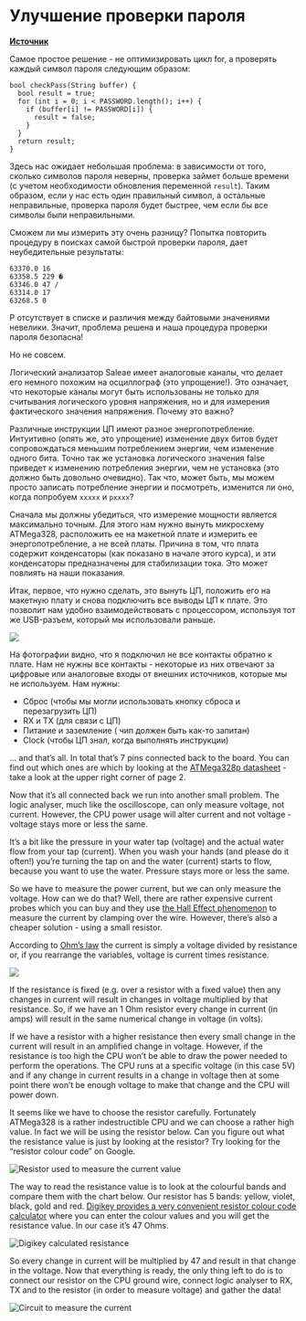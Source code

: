 # Улучшение проверки пароля

[**Источник**](https://maldroid.github.io/hardware-hacking/)

Самое простое решение - не оптимизировать цикл for, а проверять каждый символ пароля следующим образом:

```
bool checkPass(String buffer) {
  bool result = true;
  for (int i = 0; i < PASSWORD.length(); i++) {
    if (buffer[i] != PASSWORD[i]) {
      result = false;
    }
  }
  return result;
}
```

Здесь нас ожидает небольшая проблема: в зависимости от того, сколько символов пароля неверны, проверка займет больше времени (с учетом необходимости обновления переменной `result`). Таким образом, если у нас есть один правильный символ, а остальные неправильные, проверка пароля будет быстрее, чем если бы все символы были неправильными.

Cможем ли мы измерить эту очень разницу? Попытка повторить процедуру в поисках самой быстрой проверки пароля, дает неубедительные результаты:

```
63370.0 16 
63358.5 229 �
63346.0 47 /
63314.0 17 
63268.5 0
```

P отсутствует в списке и различия между байтовыми значениями невелики. Значит, проблема решена и наша процедура проверки пароля безопасна!

Но не совсем.&#x20;

Логический анализатор Saleae имеет аналоговые каналы, что делает его немного похожим на осциллограф (это упрощение!). Это означает, что некоторые каналы могут быть использованы не только для считывания логического уровня напряжения, но и для измерения фактического значения напряжения. Почему это важно?

Различные инструкции ЦП имеют разное энергопотребление. Интуитивно (опять же, это упрощение) изменение двух битов будет сопровождаться меньшим потреблением энергии, чем изменение одного бита. Точно так же установка логического значения false приведет к изменению потребления энергии, чем не установка (это должно быть довольно очевидно). Так что, может быть, мы можем просто записать потребление энергии и посмотреть, изменится ли оно, когда попробуем `xxxxx` и `pxxxx`? &#x20;

Сначала мы должны убедиться, что измерение мощности является максимально точным. Для этого нам нужно вынуть микросхему ATMega328, расположить ее на макетной плате и измерить ее энергопотребление, а не всей платы. Причина в том, что плата содержит конденсаторы (как показано в начале этого курса), и эти конденсаторы предназначены для стабилизации тока. Это может повлиять на наши показания.&#x20;

Итак, первое, что нужно сделать, это вынуть ЦП, положить его на макетную плату и снова подключить все выводы ЦП к плате. Это позволит нам удобно взаимодействовать с процессором, используя тот же USB-разъем, который мы использовали раньше.

![](https://maldroid.github.io/hardware-hacking/assets/atmega-breadboard.jpg)

На фотографии видно, что я подключил не все контакты обратно к плате. Нам не нужны все контакты - некоторые из них отвечают за цифровые или аналоговые входы от внешних источников, которые мы не используем. Нам нужны:&#x20;

* Сброс (чтобы мы могли использовать кнопку сброса и перезагрузить ЦП)&#x20;
* &#x20;RX и TX (для связи с ЦП)
* Питание и заземление ( чип должен быть как-то запитан)&#x20;
* Clock (чтобы ЦП знал, когда выполнять инструкции)

… and that’s all. In total that’s 7 pins connected back to the board. You can find out which ones are which by looking at the [ATMega328p datasheet](https://maldroid.github.io/hardware-hacking/assets/atmega-datasheet.pdf) - take a look at the upper right corner of page 2.

Now that it’s all connected back we run into another small problem. The logic analyser, much like the oscilloscope, can only measure voltage, not current. However, the CPU power usage will alter current and not voltage - voltage stays more or less the same.

It’s a bit like the pressure in your water tap (voltage) and the actual water flow from your tap (current). When you wash your hands (and please do it often!) you’re turning the tap on and the water (current) starts to flow, because you want to use the water. Pressure stays more or less the same.

So we have to measure the power current, but we can only measure the voltage. How can we do that? Well, there are rather expensive current probes which you can buy and they use [the Hall Effect phenomenon](https://en.wikipedia.org/wiki/Hall\_effect) to measure the current by clamping over the wire. However, there’s also a cheaper solution - using a small resistor.

According to [Ohm’s law](https://en.wikipedia.org/wiki/Ohm's\_law) the current is simply a voltage divided by resistance or, if you rearrange the variables, voltage is current times resistance.

![](https://render.githubusercontent.com/render/math?math=V%20=%20I%20\*%20R)

If the resistance is fixed (e.g. over a resistor with a fixed value) then any changes in current will result in changes in voltage multiplied by that resistance. So, if we have an 1 Ohm resistor every change in current (in amps) will result in the same numerical change in voltage (in volts).

If we have a resistor with a higher resistance then every small change in the current will result in an amplified change in voltage. However, if the resistance is too high the CPU won’t be able to draw the power needed to perform the operations. The CPU runs at a specific voltage (in this case 5V) and if any change in current results in a change in voltage then at some point there won’t be enough voltage to make that change and the CPU will power down.

It seems like we have to choose the resistor carefully. Fortunately ATMega328 is a rather indestructible CPU and we can choose a rather high value. In fact we will be using the resistor below. Can you figure out what the resistance value is just by looking at the resistor? Try looking for the “resistor colour code” on Google.

![Resistor used to measure the current value](https://maldroid.github.io/hardware-hacking/assets/resistor.jpg)

The way to read the resistance value is to look at the colourful bands and compare them with the chart below. Our resistor has 5 bands: yellow, violet, black, gold and red. [Digikey provides a very convenient resistor colour code calculator](https://www.digikey.com/en/resources/conversion-calculators/conversion-calculator-resistor-color-code-5-band) where you can enter the colour values and you will get the resistance value. In our case it’s 47 Ohms.

![Digikey calculated resistance](https://maldroid.github.io/hardware-hacking/assets/digikey-resistance.png)

So every change in current will be multiplied by 47 and result in that change in the voltage. Now that everything is ready, the only thing left to do is to connect our resistor on the CPU ground wire, connect logic analyser to RX, TX and to the resistor (in order to measure voltage) and gather the data!

![Circuit to measure the current](https://maldroid.github.io/hardware-hacking/assets/power-analysis-circuit.png)
